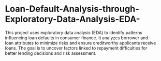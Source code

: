 # Loan-Default-Analysis-through-Exploratory-Data-Analysis-EDA-
This project uses exploratory data analysis (EDA) to identify patterns influencing loan defaults in consumer finance. It analyzes borrower and loan attributes to minimize risks and ensure creditworthy applicants receive loans. The goal is to uncover factors linked to repayment difficulties for better lending decisions and risk assessment.
